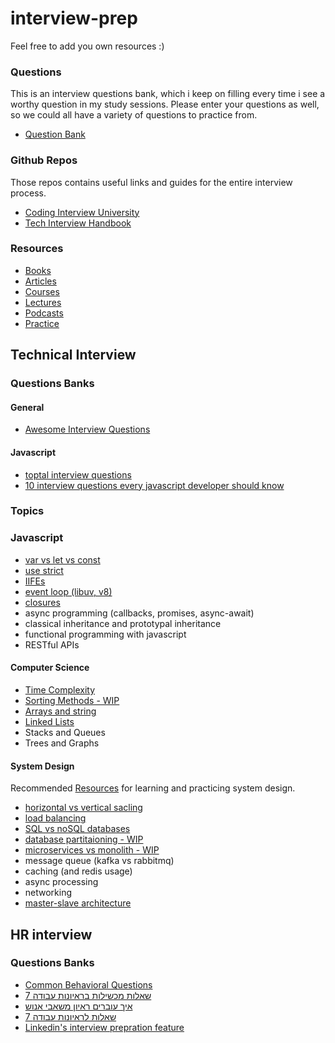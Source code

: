 # interview-prep

Feel free to add you own resources :)

### Questions

This is an interview questions bank, which i keep on filling every time i see a worthy question in my study sessions.
Please enter your questions as well, so we could all have a variety of questions to practice from.

* [Question Bank](Question-Bank.md)

### Github Repos
Those repos contains useful links and guides for the  entire interview process.
* [Coding Interview University](https://github.com/jwasham/coding-interview-university)
* [Tech Interview Handbook](https://github.com/yangshun/tech-interview-handbook)

### Resources
* [Books](Resources/Books.md)
* [Articles](Resources/Articles.md)
* [Courses](Resources/Courses.md)
* [Lectures](Resources/Lectures.md)
* [Podcasts](Resources/Podcasts.md)
* [Practice](Resources/Practice.md)

## Technical Interview

### Questions Banks
#### General
* [Awesome Interview Questions](https://github.com/MaximAbramchuck/awesome-interview-questions)

#### Javascript
* [toptal interview questions](https://www.toptal.com/javascript/interview-questions)
* [10 interview questions every javascript developer should know](https://medium.com/javascript-scene/10-interview-questions-every-javascript-developer-should-know-6fa6bdf5ad95)


### Topics

### Javascript
* [var vs let vs const](JavaScript/variables.md)
* [use strict](JavaScript/strict-mode.md)
* [IIFEs](JavaScript/IIFE.md)
* [event loop (libuv, v8)](JavaScript/event-loop.md)
* [closures](JavaScript/closures.md)
* async programming (callbacks, promises, async-await)
* classical inheritance and prototypal inheritance
* functional programming with javascript
* RESTful APIs

#### Computer Science 
* [Time Complexity](ComputerScience/Time-Complexity.md)
* [Sorting Methods - WIP](ComputerScience/Sorting-Methods.md)
* [Arrays and string](ComputerScience/Arrays-and-Strings.md)
* [Linked Lists](ComputerScience/Linked-lists.md)
* Stacks and Queues
* Trees and Graphs

#### System Design

Recommended [Resources](SystemDesign/Resources.md) for learning and practicing system design.

* [horizontal vs vertical sacling](SystemDesign/Scaling.md)
* [load balancing](SystemDesign/Load-Balancing.md)
* [SQL vs noSQL databases](SystemDesign/Databases.md)
* [database partitaioning - WIP](SystemDesign/Sharding.md)
* [microservices vs monolith - WIP](SystemDesign/Microservices.md)
* message queue (kafka vs rabbitmq)
* caching (and redis usage)
* async processing
* networking
* [master-slave architecture](SystemDesign/master-slave.md)

## HR interview
### Questions Banks
* [Common Behavioral Questions](https://yangshun.github.io/tech-interview-handbook/behavioral-questions/)
* [7 שאלות מכשילות בראיונות עבודה](https://bit.ly/35LmdcE)
* [איך עוברים ראיון משאבי אנוש](https://www.dialog.co.il/new-world/work-search/blogs/hr-interview-part-1/)
* [7 שאלות לראיונות עבודה](https://bit.ly/2YR9TGb)
* [Linkedin's interview prepration feature](https://www.linkedin.com/interview-prep/assessments/urn:li:fs_assessment:(1,a)/question/urn:li:fs_assessmentQuestion:(10011,aq11)/)
